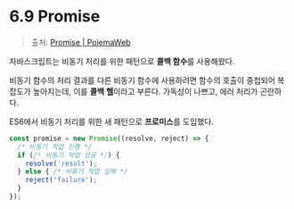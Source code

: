 # 6.9 Promise

> 출처: [Promise | PoiemaWeb](https://poiemaweb.com/es6-promise)

자바스크립트는 비동기 처리를 위한 패턴으로 **콜백 함수**를 사용해왔다.

비동기 함수의 처리 결과를 다른 비동기 함수에 사용하려면 함수의 호출이 중첩되어 복잡도가 높아지는데, 이를 **콜백 헬**이라고 부른다. 가독성이 나쁘고, 에러 처리가 곤란하다.

ES6에서 비동기 처리를 위한 새 패턴으로 **프로미스**를 도입했다.

```javascript
const promise = new Promise((resolve, reject) => {
  /* 비동기 작업 진행 */
  if (/* 비동기 작업 성공 */) {
    resolve('result');
  } else { /* 비동기 작업 실패 */
    reject('failure');                          
  }
});
```


